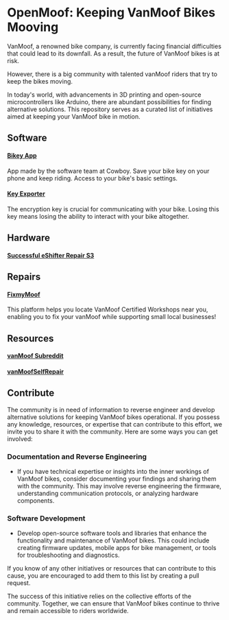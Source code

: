 # OpenMoof: Keeping VanMoof Bikes Mooving

VanMoof, a renowned bike company, is currently facing financial difficulties that could lead to its downfall. As a result, the future of VanMoof bikes is at risk. 

However, there is a big community with talented vanMoof riders that try to keep the bikes moving. 

In today's world, with advancements in 3D printing and open-source microcontrollers like Arduino, there are abundant possibilities for finding alternative solutions. This repository serves as a curated list of initiatives aimed at keeping your VanMoof bike in motion.

## Software
#### [Bikey App](https://bikey-app.cowboy.bike/)
App made by the software team at Cowboy. Save your bike key on your phone and keep riding. Access to your bike's basic settings.

#### [Key Exporter](https://github.com/grossartig/vanmoof-encryption-key-exporter)
The encryption key is crucial for communicating with your bike. Losing this key means losing the ability to interact with your bike altogether.

## Hardware
#### [Successful eShifter Repair S3](https://www.reddit.com/r/vanmoofbicycle/comments/15085mg/successful_eshifter_repair_s3/)

## Repairs
#### [FixmyMoof](https://fixmymoof.com/)
This platform helps you locate VanMoof Certified Workshops near you, enabling you to fix your vanMoof while supporting small local businesses!

## Resources
#### [vanMoof Subreddit](https://www.reddit.com/r/vanmoofbicycle/)
#### [vanMoofSelfRepair](https://www.reddit.com/r/VanMoofSelfRepair)


## Contribute
The community is in need of information to reverse engineer and develop alternative solutions for keeping VanMoof bikes operational. If you possess any knowledge, resources, or expertise that can contribute to this effort, we invite you to share it with the community. Here are some ways you can get involved:

### Documentation and Reverse Engineering
- If you have technical expertise or insights into the inner workings of VanMoof bikes, consider documenting your findings and sharing them with the community. This may involve reverse engineering the firmware, understanding communication protocols, or analyzing hardware components.

### Software Development
- Develop open-source software tools and libraries that enhance the functionality and maintenance of VanMoof bikes. This could include creating firmware updates, mobile apps for bike management, or tools for troubleshooting and diagnostics.


If you know of any other initiatives or resources that can contribute to this cause, you are encouraged to add them to this list by creating a pull request.

The success of this initiative relies on the collective efforts of the community. Together, we can ensure that VanMoof bikes continue to thrive and remain accessible to riders worldwide.
